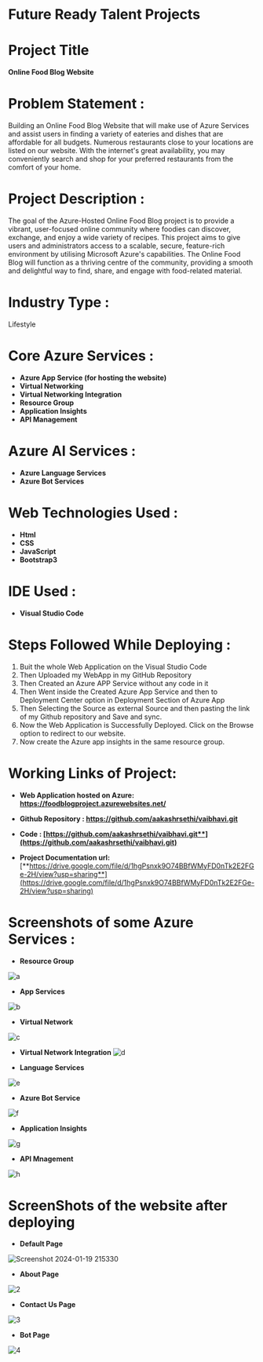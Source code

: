 
# Future Ready Talent Projects

# Project Title

**Online Food Blog Website**

# Problem Statement :
Building an Online Food Blog Website that will make use of Azure Services and assist users in finding a variety of eateries and dishes that are affordable for all budgets. Numerous restaurants close to your locations are listed on our website. With the internet's great availability, you may conveniently search and shop for your preferred restaurants from the comfort of your home.

# Project Description :

The goal of the Azure-Hosted Online Food Blog project is to provide a vibrant, user-focused online community where foodies can discover, exchange, and enjoy a wide variety of recipes. This project aims to give users and administrators access to a scalable, secure, feature-rich environment by utilising Microsoft Azure's capabilities. The Online Food Blog will function as a thriving centre of the community, providing a smooth and delightful way to find, share, and engage with food-related material.

# Industry Type :

Lifestyle

# Core Azure Services :

- **Azure App Service (for hosting the website)**
- **Virtual Networking**
- **Virtual Networking Integration**
- **Resource Group**
- **Application Insights**
- **API Management**

# Azure AI Services :

- **Azure Language Services** 
- **Azure Bot Services**

# Web Technologies Used :
- **Html**
-	**CSS**
- **JavaScript**
-	**Bootstrap3**

# IDE Used :

- **Visual Studio Code**

# Steps Followed While Deploying :
1. Buit the whole Web Application on the Visual Studio Code
2. Then Uploaded my WebApp in my GitHub Repository
3. Then Created an Azure APP Service without any code in it
4. Then Went inside the Created Azure App Service and then to Deployment Center option in Deployment Section of Azure App
5. Then Selecting the Source as external Source and then pasting the link of my Github repository and Save and sync.
6. Now the Web Application is Successfully Deployed. Click on the Browse option to redirect to our website.
7. Now create the Azure app insights in the same resource group.

# Working Links of Project:

- **Web Application hosted on Azure: https://foodblogproject.azurewebsites.net/**
  
- **Github Repository : https://github.com/aakashrsethi/vaibhavi.git**
  
- **Code : [https://github.com/aakashrsethi/vaibhavi.git**](https://github.com/aakashrsethi/vaibhavi.git)**
  
- **Project Documentation url:** [**https://drive.google.com/file/d/1hgPsnxk9O74BBfWMyFD0nTk2E2FGe-2H/view?usp=sharing**](https://drive.google.com/file/d/1hgPsnxk9O74BBfWMyFD0nTk2E2FGe-2H/view?usp=sharing)








# Screenshots of some Azure Services :

- **Resource Group**
  
![a](https://github.com/aakashrsethi/vaibhavi/assets/110621778/d02bcfe5-f924-4f3a-a682-b2314d99c069)

- **App Services**
  
![b](https://github.com/aakashrsethi/vaibhavi/assets/110621778/ee13c9d0-996f-40b7-953b-16ba75e3b23b)

- **Virtual Network**
  
![c](https://github.com/aakashrsethi/vaibhavi/assets/110621778/e98f0a16-ed23-473c-98d8-e33e7b50dd75)

- **Virtual Network Integration**
![d](https://github.com/aakashrsethi/vaibhavi/assets/110621778/7c54b88b-8958-4676-b329-9e26e2ff675d)

- **Language Services**
  
![e](https://github.com/aakashrsethi/vaibhavi/assets/110621778/e34d80cf-576b-467a-a1a2-75251233a4cb)

- **Azure Bot Service**
  
![f](https://github.com/aakashrsethi/vaibhavi/assets/110621778/6cd1ff83-a625-4800-a060-7ce7ceb177f5)

- **Application Insights**
  
![g](https://github.com/aakashrsethi/vaibhavi/assets/110621778/f0207479-020e-49e8-bbfa-03fcb0557917)

- **API Mnagement**
  
![h](https://github.com/aakashrsethi/vaibhavi/assets/110621778/16588a49-8f88-4e8e-a4ff-7e29e837cc23)


# ScreenShots of the website after deploying 

- **Default Page**

![Screenshot 2024-01-19 215330](https://github.com/aakashrsethi/vaibhavi/assets/110621778/710bcbec-2aa1-42d1-b203-be8b3103716d)

- **About Page**

![2](https://github.com/aakashrsethi/vaibhavi/assets/110621778/a13d6871-7489-4c2c-b573-1f45b888a58e)

- **Contact Us Page**

![3](https://github.com/aakashrsethi/vaibhavi/assets/110621778/c202c8f2-7a8a-4954-a452-87eb6fe16d77)

- **Bot Page**

![4](https://github.com/aakashrsethi/vaibhavi/assets/110621778/0671ba56-7145-48b7-8d29-7d2eeda44391)



















